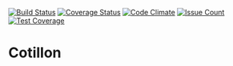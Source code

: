 [![Build Status](https://travis-ci.org/jobiols/jaja.svg?branch=master)](https://travis-ci.org/jobiols/jaja)
[![Coverage Status](https://coveralls.io/repos/github/jobiols/jaja/badge.svg?branch=master)](https://coveralls.io/github/jobiols/jaja?branch=master)
[![Code Climate](https://codeclimate.com/github/jobiols/jaja/badges/gpa.svg)](https://codeclimate.com/github/jobiols/jaja)
[![Issue Count](https://codeclimate.com/github/jobiols/jaja/badges/issue_count.svg)](https://codeclimate.com/github/jobiols/jaja)
[![Test Coverage](https://codeclimate.com/github/jobiols/jaja/badges/coverage.svg)](https://codeclimate.com/github/jobiols/jaja/coverage)
# Cotillon

